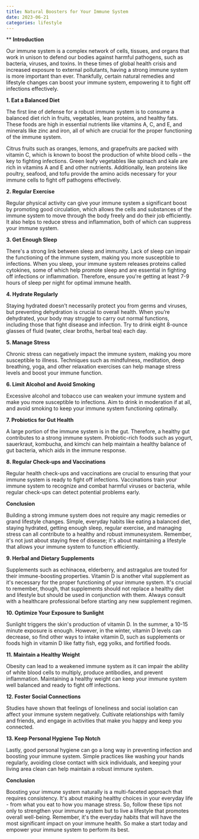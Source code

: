 ```yaml
---
title: Natural Boosters for Your Immune System
date: 2023-06-21
categories: lifestyle
---
```

**
**Introduction**

Our immune system is a complex network of cells, tissues, and organs that work in unison to defend our bodies against harmful pathogens, such as bacteria, viruses, and toxins. In these times of global health crisis and increased exposure to external pollutants, having a strong immune system is more important than ever. Thankfully, certain natural remedies and lifestyle changes can boost your immune system, empowering it to fight off infections effectively.

**1. Eat a Balanced Diet**

The first line of defense for a robust immune system is to consume a balanced diet rich in fruits, vegetables, lean proteins, and healthy fats. These foods are high in essential nutrients like vitamins A, C, and E, and minerals like zinc and iron, all of which are crucial for the proper functioning of the immune system.

Citrus fruits such as oranges, lemons, and grapefruits are packed with vitamin C, which is known to boost the production of white blood cells – the key to fighting infections. Green leafy vegetables like spinach and kale are rich in vitamins A and E and other nutrients. Additionally, lean proteins like poultry, seafood, and tofu provide the amino acids necessary for your immune cells to fight off pathogens effectively.

**2. Regular Exercise**

Regular physical activity can give your immune system a significant boost by promoting good circulation, which allows the cells and substances of the immune system to move through the body freely and do their job efficiently. It also helps to reduce stress and inflammation, both of which can suppress your immune system.

**3. Get Enough Sleep**

There's a strong link between sleep and immunity. Lack of sleep can impair the functioning of the immune system, making you more susceptible to infections. When you sleep, your immune system releases proteins called cytokines, some of which help promote sleep and are essential in fighting off infections or inflammation. Therefore, ensure you're getting at least 7-9 hours of sleep per night for optimal immune health.

**4. Hydrate Regularly**

Staying hydrated doesn’t necessarily protect you from germs and viruses, but preventing dehydration is crucial to overall health. When you’re dehydrated, your body may struggle to carry out normal functions, including those that fight disease and infection. Try to drink eight 8-ounce glasses of fluid (water, clear broths, herbal tea) each day.

**5. Manage Stress**

Chronic stress can negatively impact the immune system, making you more susceptible to illness. Techniques such as mindfulness, meditation, deep breathing, yoga, and other relaxation exercises can help manage stress levels and boost your immune function.

**6. Limit Alcohol and Avoid Smoking**

Excessive alcohol and tobacco use can weaken your immune system and make you more susceptible to infections. Aim to drink in moderation if at all, and avoid smoking to keep your immune system functioning optimally.

**7. Probiotics for Gut Health**

A large portion of the immune system is in the gut. Therefore, a healthy gut contributes to a strong immune system. Probiotic-rich foods such as yogurt, sauerkraut, kombucha, and kimchi can help maintain a healthy balance of gut bacteria, which aids in the immune response.

**8. Regular Check-ups and Vaccinations**

Regular health check-ups and vaccinations are crucial to ensuring that your immune system is ready to fight off infections. Vaccinations train your immune system to recognize and combat harmful viruses or bacteria, while regular check-ups can detect potential problems early.

**Conclusion**

Building a strong immune system does not require any magic remedies or grand lifestyle changes. Simple, everyday habits like eating a balanced diet, staying hydrated, getting enough sleep, regular exercise, and managing stress can all contribute to a healthy and robust immunesystem. Remember, it's not just about staying free of disease; it's about maintaining a lifestyle that allows your immune system to function efficiently.

**9. Herbal and Dietary Supplements**

Supplements such as echinacea, elderberry, and astragalus are touted for their immune-boosting properties. Vitamin D is another vital supplement as it's necessary for the proper functioning of your immune system. It's crucial to remember, though, that supplements should not replace a healthy diet and lifestyle but should be used in conjunction with them. Always consult with a healthcare professional before starting any new supplement regimen.

**10. Optimize Your Exposure to Sunlight**

Sunlight triggers the skin's production of vitamin D. In the summer, a 10-15 minute exposure is enough. However, in the winter, vitamin D levels can decrease, so find other ways to intake vitamin D, such as supplements or foods high in vitamin D like fatty fish, egg yolks, and fortified foods.

**11. Maintain a Healthy Weight**

Obesity can lead to a weakened immune system as it can impair the ability of white blood cells to multiply, produce antibodies, and prevent inflammation. Maintaining a healthy weight can keep your immune system well balanced and ready to fight off infections.

**12. Foster Social Connections**

Studies have shown that feelings of loneliness and social isolation can affect your immune system negatively. Cultivate relationships with family and friends, and engage in activities that make you happy and keep you connected.

**13. Keep Personal Hygiene Top Notch**

Lastly, good personal hygiene can go a long way in preventing infection and boosting your immune system. Simple practices like washing your hands regularly, avoiding close contact with sick individuals, and keeping your living area clean can help maintain a robust immune system.

**Conclusion**

Boosting your immune system naturally is a multi-faceted approach that requires consistency. It's about making healthy choices in your everyday life - from what you eat to how you manage stress. So, follow these tips not only to strengthen your immune system but to live a lifestyle that promotes overall well-being. Remember, it's the everyday habits that will have the most significant impact on your immune health. So make a start today and empower your immune system to perform its best.